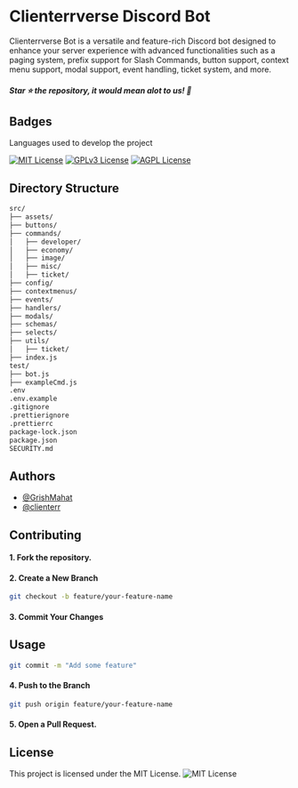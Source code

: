 # Clienterrverse Discord Bot

Clienterrverse Bot is a versatile and feature-rich Discord bot designed to enhance your server experience with advanced functionalities such as a paging system, prefix support for Slash Commands, button support, context menu support, modal support, event handling, ticket system, and more.

##### Star ⭐ the repository, it would mean alot to us! 💖


## Badges

Languages used to develop the project

[![MIT License](https://img.shields.io/badge/License-MIT-green.svg)](https://choosealicense.com/licenses/mit/)
[![GPLv3 License](https://img.shields.io/badge/License-GPL%20v3-yellow.svg)](https://opensource.org/licenses/)
[![AGPL License](https://img.shields.io/badge/license-AGPL-blue.svg)](http://www.gnu.org/licenses/agpl-3.0)



## Directory Structure

```bash
src/
├── assets/
├── buttons/
├── commands/
│   ├── developer/
│   ├── economy/
│   ├── image/
│   ├── misc/
│   ├── ticket/
├── config/
├── contextmenus/
├── events/
├── handlers/
├── modals/
├── schemas/
├── selects/
├── utils/
│   ├── ticket/
├── index.js
test/
├── bot.js
├── exampleCmd.js
.env
.env.example
.gitignore
.prettierignore
.prettierrc
package-lock.json
package.json
SECURITY.md
```
## Authors

- [@GrishMahat](https://github.com/GrishMahat)
- [@clienterr](https://github.com/cli3nterr)

## Contributing

#### 1. Fork the repository.
#### 2. Create a New Branch

```bash
git checkout -b feature/your-feature-name
```
#### 3. Commit Your Changes

## Usage

```bash
git commit -m "Add some feature"
```
#### 4. Push to the Branch
```bash
git push origin feature/your-feature-name
```
#### 5. Open a Pull Request.

## License

This project is licensed under the MIT License. ![MIT License](https://img.shields.io/badge/License-MIT-green.svg)



